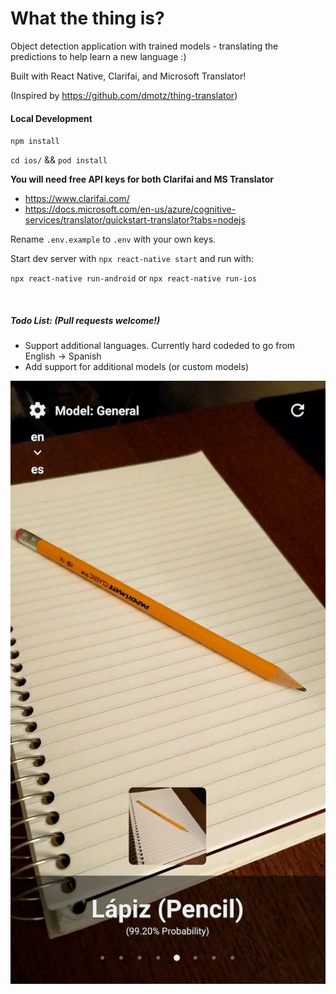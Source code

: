 # What the thing is? 

Object detection application with trained models - translating the predictions to help learn a new language :)

Built with React Native, Clarifai, and Microsoft Translator!

(Inspired by https://github.com/dmotz/thing-translator)


#### Local Development

`npm install`

`cd ios/` && `pod install`

**You will need free API keys for both Clarifai and MS Translator**
- https://www.clarifai.com/
- https://docs.microsoft.com/en-us/azure/cognitive-services/translator/quickstart-translator?tabs=nodejs

Rename `.env.example` to `.env` with your own keys.

Start dev server with `npx react-native start` and run with:

`npx react-native run-android` or `npx react-native run-ios`

</br>

##### Todo List: (Pull requests welcome!)

- Support additional languages. Currently hard codeded to go from English -> Spanish
- Add support for additional models (or custom models)


![alt text](screenshot.jpg)
